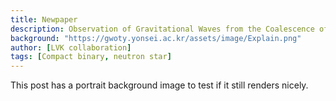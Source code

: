 ```yaml
---
title: Newpaper
description: Observation of Gravitational Waves from the Coalescence of a 2.5–4.5 M⊙ Compact Object and a Neutron Star
background: "https://gwoty.yonsei.ac.kr/assets/image/Explain.png"
author: [LVK collaboration]
tags: [Compact binary, neutron star]
---
```


This post has a portrait background image to test if it still renders nicely.
